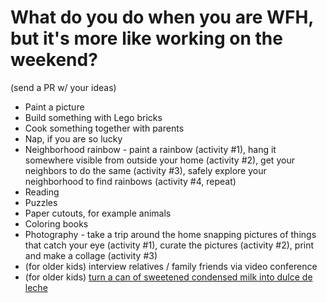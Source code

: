 # What do you do when you are WFH, but it's more like working on the weekend?

(send a PR w/ your ideas)

* Paint a picture
* Build something with Lego bricks
* Cook something together with parents
* Nap, if you are so lucky
* Neighborhood rainbow - paint a rainbow (activity #1), hang it somewhere visible from outside your home (activity #2), get your neighbors to do the same (activity #3), safely explore your neighborhood to find rainbows (activity #4, repeat)
* Reading
* Puzzles
* Paper cutouts, for example animals
* Coloring books
* Photography - take a trip around the home snapping pictures of things that catch your eye (activity #1), curate the pictures (activity #2), print and make a collage (activity #3)
* (for older kids) interview relatives / family friends via video conference
* (for older kids) [turn a can of sweetened condensed milk into dulce de leche](https://www.seriouseats.com/recipes/2015/02/dulce-de-leche-recipe.html)
